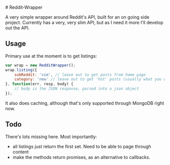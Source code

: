 # Reddit-Wrapper

A very simple wrapper around Reddit's API, built for an on going side project. Currently has a very, very slim API, but as I need it more I'll develop out the API.

## Usage

Primary use at the moment is to get listings:

```js
var wrap = new RedditWrapper();
wrap.listing({
    subReddit: 'vim', // leave out to get posts from home page
    category: 'new' // leave out to get 'hot' posts (usually what you want)
}, function(err, resp, body) {
    // body is the JSON response, parsed into a json object
});
```

It also does caching, although that's only supported through MongoDB right now.

## Todo
There's lots missing here. Most importantly:
- all listings just return the first set. Need to be able to page through content
- make the methods return promises, as an alternative to callbacks.

